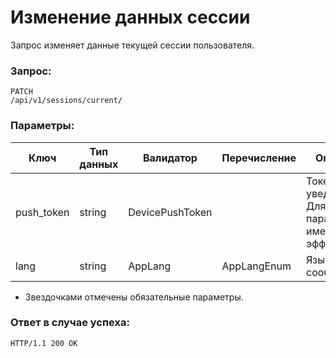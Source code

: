 # Изменение данных сессии

Запрос изменяет данные текущей сессии пользователя.

### Запрос:

```
PATCH
/api/v1/sessions/current/
```

### Параметры:

| Ключ         | Тип данных | Валидатор       | Перечисление | Описание |
| -------------|------------|-----------------|--------------|----------|
| push_token   | string     | DevicePushToken |              | Токен push-уведомлений. Для гостя параметр не имеет эффекта. |
| lang         | string     | AppLang         | AppLangEnum  | Язык сообщений. |

* Звездочками отмечены обязательные параметры.

### Ответ в случае успеха:

```
HTTP/1.1 200 OK
```


